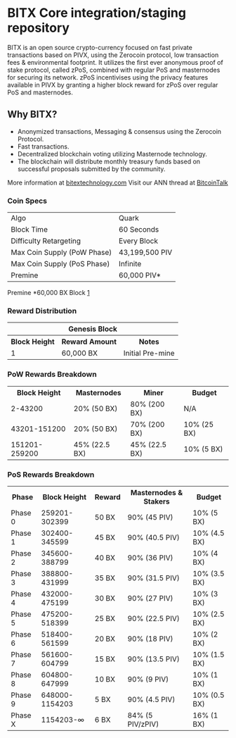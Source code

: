 BITX Core integration/staging repository
=====================================

BITX is an open source crypto-currency focused on fast private transactions based on PIVX, using the Zerocoin protocol, low transaction fees & environmental footprint.  It utilizes the first ever anonymous proof of stake protocol, called zPoS, combined with regular PoS and masternodes for securing its network. zPoS incentivises using the privacy features available in PIVX by granting a higher block reward for zPoS over regular PoS and masternodes. 

Why BITX?
-
- Anonymized transactions, Messaging & consensus using the Zerocoin Protocol.
- Fast transactions.
- Decentralized blockchain voting utilizing Masternode technology. 
- The blockchain will distribute monthly treasury funds based on successful proposals submitted by the community.

More information at [bitextechnology.com](http://www.bitxtechnology.com) Visit our ANN thread at [BitcoinTalk](http://www.bitcointalk.org/index.php?topic=1262920)

### Coin Specs
<table>
<tr><td>Algo</td><td>Quark</td></tr>
<tr><td>Block Time</td><td>60 Seconds</td></tr>
<tr><td>Difficulty Retargeting</td><td>Every Block</td></tr>
<tr><td>Max Coin Supply (PoW Phase)</td><td>43,199,500 PIV</td></tr>
<tr><td>Max Coin Supply (PoS Phase)</td><td>Infinite</td></tr>
<tr><td>Premine</td><td>60,000 PIV*</td></tr>
</table>

Premine *60,000 BX  Block [1](http://139.180.161.31:3001/tx/1bf19f22d2828ccc93f520a7ccd346a1119590a5e845a444e8db42a9cc6d6be6)

### Reward Distribution

<table>
<th colspan=4>Genesis Block</th>
<tr><th>Block Height</th><th>Reward Amount</th><th>Notes</th></tr>
<tr><td>1</td><td>60,000 BX</td><td>Initial Pre-mine</td></tr>
</table>

### PoW Rewards Breakdown

<table>
<th>Block Height</th><th>Masternodes</th><th>Miner</th><th>Budget</th>
<tr><td>2-43200</td><td>20% (50 BX)</td><td>80% (200 BX)</td><td>N/A</td></tr>
<tr><td>43201-151200</td><td>20% (50 BX)</td><td>70% (200 BX)</td><td>10% (25 BX)</td></tr>
<tr><td>151201-259200</td><td>45% (22.5 BX)</td><td>45% (22.5 BX)</td><td>10% (5 BX)</td></tr>
</table>

### PoS Rewards Breakdown

<table>
<th>Phase</th><th>Block Height</th><th>Reward</th><th>Masternodes & Stakers</th><th>Budget</th>
<tr><td>Phase 0</td><td>259201-302399</td><td>50 BX</td><td>90% (45 PIV)</td><td>10% (5 BX)</td></tr>
<tr><td>Phase 1</td><td>302400-345599</td><td>45 BX</td><td>90% (40.5 PIV)</td><td>10% (4.5 BX)</td></tr>
<tr><td>Phase 2</td><td>345600-388799</td><td>40 BX</td><td>90% (36 PIV)</td><td>10% (4 BX)</td></tr>
<tr><td>Phase 3</td><td>388800-431999</td><td>35 BX</td><td>90% (31.5 PIV)</td><td>10% (3.5 BX)</td></tr>
<tr><td>Phase 4</td><td>432000-475199</td><td>30 BX</td><td>90% (27 PIV)</td><td>10% (3 BX)</td></tr>
<tr><td>Phase 5</td><td>475200-518399</td><td>25 BX</td><td>90% (22.5 PIV)</td><td>10% (2.5 BX)</td></tr>
<tr><td>Phase 6</td><td>518400-561599</td><td>20 BX</td><td>90% (18 PIV)</td><td>10% (2 BX)</td></tr>
<tr><td>Phase 7</td><td>561600-604799</td><td>15 BX</td><td>90% (13.5 PIV)</td><td>10% (1.5 BX)</td></tr>
<tr><td>Phase 8</td><td>604800-647999</td><td>10 BX</td><td>90% (9 PIV)</td><td>10% (1 BX)</td></tr>
<tr><td>Phase 9</td><td>648000-1154203</td><td>5 BX</td><td>90% (4.5 PIV)</td><td>10% (0.5 BX)</td></tr>
<tr><td>Phase X</td><td>1154203-∞</td><td>6 BX</td><td>84% (5 PIV/zPIV)</td><td>16% (1 BX)</td></tr>
</table>
